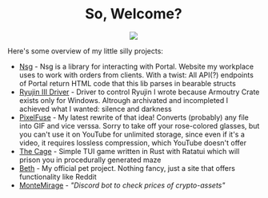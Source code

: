 <div id="header" align="center">
  <h1>
    So, Welcome?
  </h1>
</div>
<div align="center">
  <img src="https://lh3.googleusercontent.com/pw/AL9nZEXLqkwSmbgfL-yqTQKFlTO9N8PN5_KkXGIWXLUi_dLLLG-015nVYH0VE_-MTn-IUfPDde6jLlnHg8wAvdrViidPCbx69OQTCXB6VC8ajKvgQuqu-pqn0MA8EIbH0vXqdluH5im9yN8dDN0PatlDahgSuA=w660-h364-no?authuser=0"/>
</div>

Here's some overview of my little silly projects:

- [Nsg](https://github.com/TheTS-labs/nsg) - Nsg is a library for interacting with Portal. Website my workplace uses to work with orders from clients. With a twist: All API(?) endpoints of Portal return HTML code that this lib parses in bearable structs
- [Ryujin III Driver](https://github.com/TheTS-labs/ryujin_iii_driver) - Driver to control Ryujin I wrote because Armoutry Crate exists only for Windows. Altrough archivated and incompleted I achieved what I wanted: silence and darkness
- [PixelFuse](https://github.com/TheTS-labs/pixel_fuse) - My latest rewrite of that idea! Converts (probably) any file into GIF and vice verssa. Sorry to take off your rose-colored glasses, but you can't use it on YouTube for unlimited storage, since even if it's a video, it requires lossless compression, which YouTube doesn't offer
- [The Cage](https://github.com/TheTS-labs/the-cage) - Simple TUI game written in Rust with Ratatui which will prison you in procedurally generated maze
- [Beth](https://github.com/TheTS-labs/Beth) - My official pet project. Nothing fancy, just a site that offers functionality like Reddit
- [MonteMirage](https://github.com/TheTS-labs/MonteMirage) - _"Discord bot to check prices of crypto-assets"_

